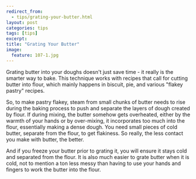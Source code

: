 ---redirect_from:   - tips/grating-your-butter.html
layout: post
categories: tips
tags: [tips]
excerpt: 
title: "Grating Your Butter"
image:
  feature: 107-1.jpg
---

Grating butter into your doughs doesn't just save time - it really is the smarter way to bake.  This technique works with recipes that call for cutting butter into flour, which mainly happens in biscuit, pie, and various "flakey pastry" recipes.

So, to make pastry flakey, steam from small chunks of butter needs to rise during the baking process to push and separate the layers of dough created by flour.  If during mixing, the butter somehow gets overheated, either by the warmth of your hands or by over-mixing, it incorporates too much into the flour, essentially making a dense dough.  You need small pieces of cold butter, separate from the flour, to get flakiness.  So really, the less contact you make with butter, the better.

And if you freeze your butter prior to grating it, you will ensure it stays cold and separated from the flour.  It is also much easier to grate butter when it is cold, not to mention a ton less messy than having to use your hands and fingers to work the butter into the flour.
